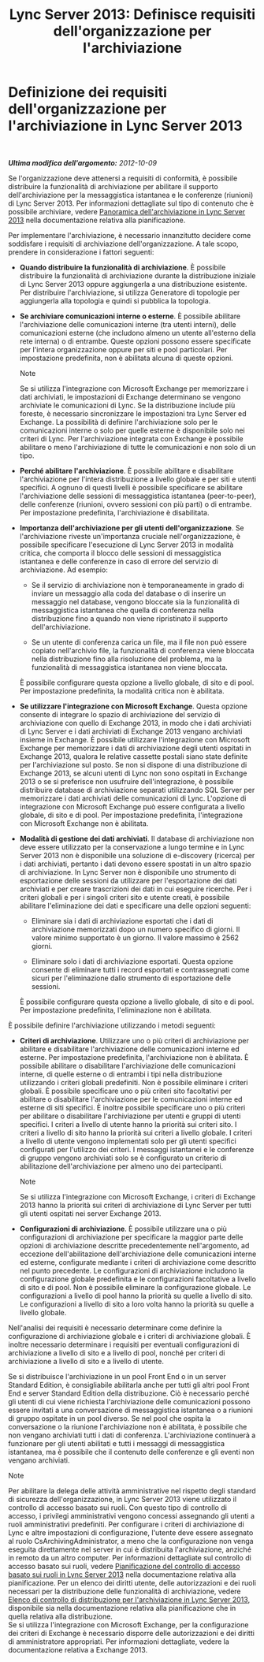 ﻿---
title: "Lync Server 2013: Definisce requisiti dell'organizzazione per l'archiviazione"
TOCTitle: Definizione dei requisiti dell'organizzazione per l'archiviazione
ms:assetid: ce0fc0f6-7704-4b80-bf19-a1fa9818fc7a
ms:mtpsurl: https://technet.microsoft.com/it-it/library/JJ205276(v=OCS.15)
ms:contentKeyID: 49302017
ms.date: 08/24/2015
mtps_version: v=OCS.15
ms.translationtype: HT
---

# Definizione dei requisiti dell'organizzazione per l'archiviazione in Lync Server 2013

 

_**Ultima modifica dell'argomento:** 2012-10-09_

Se l'organizzazione deve attenersi a requisiti di conformità, è possibile distribuire la funzionalità di archiviazione per abilitare il supporto dell'archiviazione per la messaggistica istantanea e le conferenze (riunioni) di Lync Server 2013. Per informazioni dettagliate sul tipo di contenuto che è possibile archiviare, vedere [Panoramica dell'archiviazione in Lync Server 2013](lync-server-2013-overview-of-archiving.md) nella documentazione relativa alla pianificazione.

Per implementare l'archiviazione, è necessario innanzitutto decidere come soddisfare i requisiti di archiviazione dell'organizzazione. A tale scopo, prendere in considerazione i fattori seguenti:

  - **Quando distribuire la funzionalità di archiviazione**. È possibile distribuire la funzionalità di archiviazione durante la distribuzione iniziale di Lync Server 2013 oppure aggiungerla a una distribuzione esistente. Per distribuire l'archiviazione, si utilizza Generatore di topologie per aggiungerla alla topologia e quindi si pubblica la topologia.

  - **Se archiviare comunicazioni interne o esterne**. È possibile abilitare l'archiviazione delle comunicazioni interne (tra utenti interni), delle comunicazioni esterne (che includono almeno un utente all'esterno della rete interna) o di entrambe. Queste opzioni possono essere specificate per l'intera organizzazione oppure per siti e pool particolari. Per impostazione predefinita, non è abilitata alcuna di queste opzioni.
    

    > [!NOTE]
    > Se si utilizza l'integrazione con Microsoft Exchange per memorizzare i dati archiviati, le impostazioni di Exchange determinano se vengono archiviate le comunicazioni di Lync. Se la distribuzione include più foreste, è necessario sincronizzare le impostazioni tra Lync Server ed Exchange. La possibilità di definire l'archiviazione solo per le comunicazioni interne o solo per quelle esterne è disponibile solo nei criteri di Lync. Per l'archiviazione integrata con Exchange è possibile abilitare o meno l'archiviazione di tutte le comunicazioni e non solo di un tipo.



  - **Perché abilitare l'archiviazione**. È possibile abilitare e disabilitare l'archiviazione per l'intera distribuzione a livello globale e per siti e utenti specifici. A ognuno di questi livelli è possibile specificare se abilitare l'archiviazione delle sessioni di messaggistica istantanea (peer-to-peer), delle conferenze (riunioni, ovvero sessioni con più parti) o di entrambe. Per impostazione predefinita, l'archiviazione è disabilitata.

  - **Importanza dell'archiviazione per gli utenti dell'organizzazione**. Se l'archiviazione riveste un'importanza cruciale nell'organizzazione, è possibile specificare l'esecuzione di Lync Server 2013 in modalità critica, che comporta il blocco delle sessioni di messaggistica istantanea e delle conferenze in caso di errore del servizio di archiviazione. Ad esempio:
    
      - Se il servizio di archiviazione non è temporaneamente in grado di inviare un messaggio alla coda del database o di inserire un messaggio nel database, vengono bloccate sia la funzionalità di messaggistica istantanea che quella di conferenza nella distribuzione fino a quando non viene ripristinato il supporto dell'archiviazione.
    
      - Se un utente di conferenza carica un file, ma il file non può essere copiato nell'archivio file, la funzionalità di conferenza viene bloccata nella distribuzione fino alla risoluzione del problema, ma la funzionalità di messaggistica istantanea non viene bloccata.
    
    È possibile configurare questa opzione a livello globale, di sito e di pool. Per impostazione predefinita, la modalità critica non è abilitata.

  - **Se utilizzare l'integrazione con Microsoft Exchange**. Questa opzione consente di integrare lo spazio di archiviazione del servizio di archiviazione con quello di Exchange 2013, in modo che i dati archiviati di Lync Server e i dati archiviati di Exchange 2013 vengano archiviati insieme in Exchange. È possibile utilizzare l'integrazione con Microsoft Exchange per memorizzare i dati di archiviazione degli utenti ospitati in Exchange 2013, qualora le relative cassette postali siano state definite per l'archiviazione sul posto. Se non si dispone di una distribuzione di Exchange 2013, se alcuni utenti di Lync non sono ospitati in Exchange 2013 o se si preferisce non usufruire dell'integrazione, è possibile distribuire database di archiviazione separati utilizzando SQL Server per memorizzare i dati archiviati delle comunicazioni di Lync. L'opzione di integrazione con Microsoft Exchange può essere configurata a livello globale, di sito e di pool. Per impostazione predefinita, l'integrazione con Microsoft Exchange non è abilitata.

  - **Modalità di gestione dei dati archiviati**. Il database di archiviazione non deve essere utilizzato per la conservazione a lungo termine e in Lync Server 2013 non è disponibile una soluzione di e-discovery (ricerca) per i dati archiviati, pertanto i dati devono essere spostati in un altro spazio di archiviazione. In Lync Server non è disponibile uno strumento di esportazione delle sessioni da utilizzare per l'esportazione dei dati archiviati e per creare trascrizioni dei dati in cui eseguire ricerche. Per i criteri globali e per i singoli criteri sito e utente creati, è possibile abilitare l'eliminazione dei dati e specificare una delle opzioni seguenti:
    
      - Eliminare sia i dati di archiviazione esportati che i dati di archiviazione memorizzati dopo un numero specifico di giorni. Il valore minimo supportato è un giorno. Il valore massimo è 2562 giorni.
    
      - Eliminare solo i dati di archiviazione esportati. Questa opzione consente di eliminare tutti i record esportati e contrassegnati come sicuri per l'eliminazione dallo strumento di esportazione delle sessioni.
    
    È possibile configurare questa opzione a livello globale, di sito e di pool. Per impostazione predefinita, l'eliminazione non è abilitata.

È possibile definire l'archiviazione utilizzando i metodi seguenti:

  - **Criteri di archiviazione**. Utilizzare uno o più criteri di archiviazione per abilitare e disabilitare l'archiviazione delle comunicazioni interne ed esterne. Per impostazione predefinita, l'archiviazione non è abilitata. È possibile abilitare o disabilitare l'archiviazione delle comunicazioni interne, di quelle esterne o di entrambi i tipi nella distribuzione utilizzando i criteri globali predefiniti. Non è possibile eliminare i criteri globali. È possibile specificare uno o più criteri sito facoltativi per abilitare o disabilitare l'archiviazione per le comunicazioni interne ed esterne di siti specifici. È inoltre possibile specificare uno o più criteri per abilitare o disabilitare l'archiviazione per utenti e gruppi di utenti specifici. I criteri a livello di utente hanno la priorità sui criteri sito. I criteri a livello di sito hanno la priorità sui criteri a livello globale. I criteri a livello di utente vengono implementati solo per gli utenti specifici configurati per l'utilizzo dei criteri. I messaggi istantanei e le conferenze di gruppo vengono archiviati solo se è configurato un criterio di abilitazione dell'archiviazione per almeno uno dei partecipanti.
    

    > [!NOTE]
    > Se si utilizza l'integrazione con Microsoft Exchange, i criteri di Exchange 2013 hanno la priorità sui criteri di archiviazione di Lync Server per tutti gli utenti ospitati nei server Exchange 2013.



  - **Configurazioni di archiviazione**. È possibile utilizzare una o più configurazioni di archiviazione per specificare la maggior parte delle opzioni di archiviazione descritte precedentemente nell'argomento, ad eccezione dell'abilitazione dell'archiviazione delle comunicazioni interne ed esterne, configurate mediante i criteri di archiviazione come descritto nel punto precedente. Le configurazioni di archiviazione includono la configurazione globale predefinita e le configurazioni facoltative a livello di sito e di pool. Non è possibile eliminare la configurazione globale. Le configurazioni a livello di pool hanno la priorità su quelle a livello di sito. Le configurazioni a livello di sito a loro volta hanno la priorità su quelle a livello globale.

Nell'analisi dei requisiti è necessario determinare come definire la configurazione di archiviazione globale e i criteri di archiviazione globali. È inoltre necessario determinare i requisiti per eventuali configurazioni di archiviazione a livello di sito e a livello di pool, nonché per criteri di archiviazione a livello di sito e a livello di utente.

Se si distribuisce l'archiviazione in un pool Front End o in un server Standard Edition, è consigliabile abilitarla anche per tutti gli altri pool Front End e server Standard Edition della distribuzione. Ciò è necessario perché gli utenti di cui viene richiesta l'archiviazione delle comunicazioni possono essere invitati a una conversazione di messaggistica istantanea o a riunioni di gruppo ospitate in un pool diverso. Se nel pool che ospita la conversazione o la riunione l'archiviazione non è abilitata, è possibile che non vengano archiviati tutti i dati di conferenza. L'archiviazione continuerà a funzionare per gli utenti abilitati e tutti i messaggi di messaggistica istantanea, ma è possibile che il contenuto delle conferenze e gli eventi non vengano archiviati.


> [!NOTE]
> Per abilitare la delega delle attività amministrative nel rispetto degli standard di sicurezza dell'organizzazione, in Lync Server 2013 viene utilizzato il controllo di accesso basato sui ruoli. Con questo tipo di controllo di accesso, i privilegi amministrativi vengono concessi assegnando gli utenti a ruoli amministrativi predefiniti. Per configurare i criteri di archiviazione di Lync e altre impostazioni di configurazione, l'utente deve essere assegnato al ruolo CsArchivingAdministrator, a meno che la configurazione non venga eseguita direttamente nel server in cui è distribuita l'archiviazione, anziché in remoto da un altro computer. Per informazioni dettagliate sul controllo di accesso basato sui ruoli, vedere <A href="lync-server-2013-planning-for-role-based-access-control.md">Pianificazione del controllo di accesso basato sui ruoli in Lync Server 2013</A> nella documentazione relativa alla pianificazione. Per un elenco dei diritti utente, delle autorizzazioni e dei ruoli necessari per la distribuzione delle funzionalità di archiviazione, vedere <A href="lync-server-2013-deployment-checklist-for-archiving.md">Elenco di controllo di distribuzione per l'archiviazione in Lync Server 2013</A>, disponibile sia nella documentazione relativa alla pianificazione che in quella relativa alla distribuzione.<BR>Se si utilizza l'integrazione con Microsoft Exchange, per la configurazione dei criteri di Exchange è necessario disporre delle autorizzazioni e dei diritti di amministratore appropriati. Per informazioni dettagliate, vedere la documentazione relativa a Exchange 2013.


